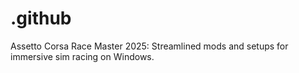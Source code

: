 # .github
Assetto Corsa Race Master 2025: Streamlined mods and setups for immersive sim racing on Windows.
